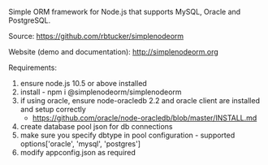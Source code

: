 Simple ORM framework for Node.js that supports MySQL, Oracle and PostgreSQL.

Source:
https://github.com/rbtucker/simplenodeorm

Website (demo and documentation):
http://simplenodeorm.org

Requirements:
1. ensure node.js 10.5 or above installed
2. install - npm i @simplenodeorm/simplenodeorm
3. if using oracle, ensure node-oracledb 2.2 and oracle client are installed and setup correctly 
   - https://github.com/oracle/node-oracledb/blob/master/INSTALL.md
5. create database pool json for db connections
6. make sure you specify dbtype in pool configuration - supported options['oracle', 'mysql', 'postgres']
7. modify appconfig.json as required


